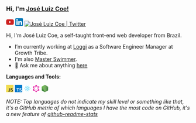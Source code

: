 ### Hi, I'm [José Luiz Coe!](https://www.joseluizcoe.com)

[<img alt="José Luiz Coe | Youtube" width="21px" src="https://raw.githubusercontent.com/joseluizcoe/joseluizcoe/master/assets/youtube.png" />](https://youtube.com/joseluizcoe) 
[<img alt="José Luiz Coe | Linkedin" width="21px" src="https://raw.githubusercontent.com/joseluizcoe/joseluizcoe/master/assets/linkedin.png" />](https://linkedin.com/in/joseluizcoe)
[<img alt="José Luiz Coe | Twitter" width="21px" src="https://raw.githubusercontent.com/joseluizcoe/joseluizcoe/master/assets/twitter.svg" />](https://twitter.com/joseluizcoe)

Hi, I'm José Luiz Coe, a self-taught front-end web developer from Brazil.

- I’m currently working at  [Loggi](https://github.com/loggi) as a Software Engineer Manager at Growth Tribe.
- I'm also [Master Swimmer](https://www.cbda.org.br/atleta/natacao/394261/jose-luiz-coe-souza).
- 💬   Ask me about anything [here](https://github.com/joseluizcoe/joseluizcoe/issues/new)

**Languages and Tools:**  

<code><img height="20" src="https://raw.githubusercontent.com/github/explore/80688e429a7d4ef2fca1e82350fe8e3517d3494d/topics/javascript/javascript.png"></code>
<code><img height="20" src="https://raw.githubusercontent.com/github/explore/80688e429a7d4ef2fca1e82350fe8e3517d3494d/topics/typescript/typescript.png"></code>
<code><img height="20" src="https://raw.githubusercontent.com/github/explore/80688e429a7d4ef2fca1e82350fe8e3517d3494d/topics/react/react.png"></code>
<code><img height="20" src="https://raw.githubusercontent.com/github/explore/5c058a388828bb5fde0bcafd4bc867b5bb3f26f3/topics/graphql/graphql.png"></code>
<code><img height="20" src="https://raw.githubusercontent.com/github/explore/80688e429a7d4ef2fca1e82350fe8e3517d3494d/topics/nodejs/nodejs.png"></code>    

<!--- 
  if you have forked this to use on your profile, 
  Change the `github-readme-stats.anuraghazra1.vercel.app` to `github-readme-stats.vercel.app` 
--->

<!-- Change the `github-readme-stats.anuraghazra1.vercel.app` to `github-readme-stats.vercel.app`  -->

*NOTE: Top languages do not indicate my skill level or something like that, it's a GitHub metric of which languages I have the most code on GitHub, it's a new feature of [github-readme-stats](https://github.com/anuraghazra/github-readme-stats)*

